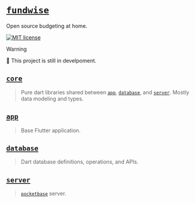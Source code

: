 # [`fundwise`][fundwise_dev]

Open source budgeting at home.

[![MIT license][mit_badge]][mit_license]

> [!WARNING]  
> 🚧 This project is still in develpoment.

## [`core`](./core/)

> Pure dart libraries shared between [`app`](./app/), [`database`](./database/), and [`server`](./server/).
> Mostly data modeling and types.

## [`app`](./app/)

> Base Flutter application.

## [`database`](./database/)

> Dart database definitions, operations, and APIs.

## [`server`](./server/)

> [`pocketbase`][pocketbase] server.

[fundwise_dev]: https://fundwise.dev
[pocketbase]: https://pocketbase.io/
[mit_badge]: https://img.shields.io/badge/license-MIT-blue
[mit_license]: https://opensource.org/licenses/MIT
